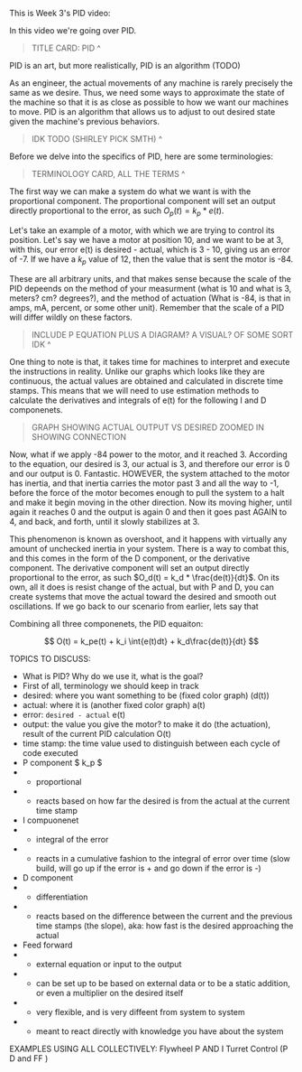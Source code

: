This is Week 3's PID video:

In this video we're going over PID.

> TITLE CARD: PID ^

PID is an art, but more realistically, PID is an algorithm (TODO)

As an engineer, the actual movements of any machine is rarely precisely the same as we desire. Thus, we need some ways to approximate the state of the machine so that it is as close as possible to how we want our machines to move. PID is an algorithm that allows us to adjust to out desired state given the machine's previous behaviors.

> IDK TODO (SHIRLEY PICK SMTH) ^

Before we delve into the specifics of PID, here are some terminologies:

> TERMINOLOGY CARD, ALL THE TERMS ^

The first way we can make a system do what we want is with the proportional component. The proportional component will set an output directly proportional to the error, as such $O_p(t) = k_p * e(t)$.

Let's take an example of a motor, with which we are trying to control its position. Let's say we have a motor at position 10, and we want to be at 3, with this, our error e(t) is desired - actual, which is 3 - 10, giving us an error of -7. If we have a $k_p$ value of 12, then the value that is sent the motor is -84.

These are all arbitrary units, and that makes sense because the scale of the PID depeends on the method of your measurment (what is 10 and what is 3, meters? cm? degrees?), and the method of actuation (What is -84, is that in amps, mA, percent, or some other unit). Remember that the scale of a PID will differ wildly on these factors.

> INCLUDE P EQUATION PLUS A DIAGRAM? A VISUAL? OF SOME SORT IDK ^

One thing to note is that, it takes time for machines to interpret and execute the instructions in reality. Unlike our graphs which looks like they are continuous, the actual values are obtained and calculated in discrete time stamps. This means that we will need to use estimation methods to calculate the derivatives and integrals of e(t) for the following I and D componenets. 

> GRAPH SHOWING ACTUAL OUTPUT VS DESIRED ZOOMED IN SHOWING CONNECTION

Now, what if we apply -84 power to the motor, and it reached 3. According to the equation, our desired is 3, our actual is 3, and therefore our error is 0 and our output is 0. Fantastic. HOWEVER, the system attached to the motor has inertia, and that inertia carries the motor past 3 and all the way to -1, before the force of the motor becomes enough to pull the system to a halt and make it begin moving in the other direction. Now its moving higher, until again it reaches 0 and the output is again 0 and then it goes past AGAIN to 4, and back, and forth, until it slowly stabilizes at 3.

This phenomenon is known as overshoot, and it happens with virtually any amount of unchecked inertia in your system. There is a way to combat this, and this comes in the form of the D component, or the derivative component. The derivative component will set an output directly proportional to the error, as such $O_d(t) = k_d * \frac{de(t)}{dt}$. On its own, all it does is resist change of the actual, but with P and D, you can create systems that move the actual toward the desired and smooth out oscillations. If we go back to our scenario from earlier, lets say that 



Combining all three componenets, the PID equaiton:

$$
O(t) = k_pe(t) + k_i \int{e(t)dt} + k_d\frac{de(t)}{dt}
$$

TOPICS TO DISCUSS:

- What is PID? Why do we use it, what is the goal?
- First of all, terminology we should keep in track
- desired: where you want something to be (fixed color graph) (d(t))
- actual: where it is (another fixed color graph) a(t)
- error: `desired - actual` e(t)
- output: the value you give the motor? to make it do (the actuation), result of the current PID calculation O(t)
- time stamp: the time value used to distinguish between each cycle of code executed
- P component $ k_p $
- - proportional
- - reacts based on how far the desired is from the actual at the current time stamp
- I compuonenet
- - integral of the error
- - reacts in a cumulative fashion to the integral of error over time (slow build, will go up if the error is + and go down if the error is -)
- D component
- - differentiation
- - reacts based on the difference between the current and the previous time stamps (the slope), aka: how fast is the desired approaching the actual
- Feed forward
- - external equation or input to the output
- - can be set up to be based on external data or to be a static addition, or even a multiplier on the desired itself
- - very flexible, and is very diffeent from system to system
- - meant to react directly with knowledge you have about the system

EXAMPLES USING ALL COLLECTIVELY:
Flywheel P AND I
Turret Control (P D and FF )

